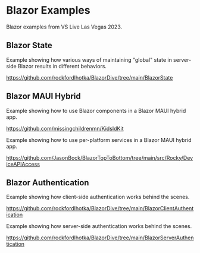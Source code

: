 # Blazor Examples

Blazor examples from VS Live Las Vegas 2023.

## Blazor State

Example showing how various ways of maintaining "global" state in server-side Blazor results in different behaviors.

https://github.com/rockfordlhotka/BlazorDive/tree/main/BlazorState

## Blazor MAUI Hybrid

Example showing how to use Blazor components in a Blazor MAUI hybrid app.

https://github.com/missingchildrenmn/KidsIdKit

Example showing how to use per-platform services in a Blazor MAUI hybrid app.

https://github.com/JasonBock/BlazorTopToBottom/tree/main/src/Rocky/DeviceAPIAccess

## Blazor Authentication

Example showing how client-side authentication works behind the scenes.

https://github.com/rockfordlhotka/BlazorDive/tree/main/BlazorClientAuthentication

Example showing how server-side authentication works behind the scenes.

https://github.com/rockfordlhotka/BlazorDive/tree/main/BlazorServerAuthentication
